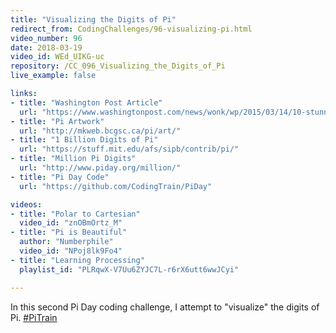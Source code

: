 ```yaml
---
title: "Visualizing the Digits of Pi"
redirect_from: CodingChallenges/96-visualizing-pi.html
video_number: 96
date: 2018-03-19
video_id: WEd_UIKG-uc
repository: /CC_096_Visualizing_the_Digits_of_Pi
live_example: false

links:
- title: "Washington Post Article"
  url: "https://www.washingtonpost.com/news/wonk/wp/2015/03/14/10-stunning-images-show-the-beauty-hidden-in-pi/?utm_term=.e232a2caa3ed"
- title: "Pi Artwork"
  url: "http://mkweb.bcgsc.ca/pi/art/"
- title: "1 Billion Digits of Pi"
  url: "https://stuff.mit.edu/afs/sipb/contrib/pi/"
- title: "Million Pi Digits"
  url: "http://www.piday.org/million/"
- title: "Pi Day Code"
  url: "https://github.com/CodingTrain/PiDay"

videos:
- title: "Polar to Cartesian"
  video_id: "znOBmOrtz_M"
- title: "Pi is Beautiful"
  author: "Numberphile"
  video_id: "NPoj8lk9Fo4"
- title: "Learning Processing"
  playlist_id: "PLRqwX-V7Uu6ZYJC7L-r6rX6utt6wwJCyi"

---
```


In this second Pi Day coding challenge, I attempt to "visualize" the digits of Pi. [#PiTrain](https://twitter.com/hashtag/PiTrain)